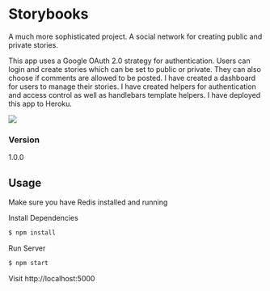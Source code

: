 # Storybooks
A much more sophisticated project. A social network for creating public and private stories.

This app uses a Google OAuth 2.0 strategy for authentication. Users can login and create stories which can be set to public or private. They can also choose if comments are allowed to be posted. I have created a dashboard for users to manage their stories. I have created helpers for authentication and access control as well as handlebars template helpers. I have deployed this app to Heroku.

<kbd>
  <img src="https://i.imgur.com/HzHSynn.gif"/>
</kbd>

### Version
1.0.0

## Usage

Make sure you have Redis installed and running

Install Dependencies

```sh
$ npm install
```

Run Server

```sh
$ npm start
```

Visit http://localhost:5000

